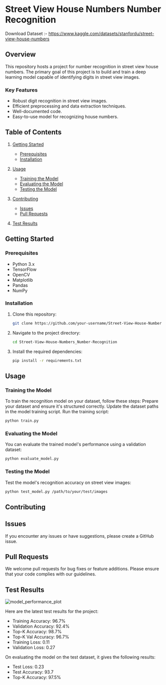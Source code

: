 # Street View House Numbers Number Recognition
Download Dataset :- https://www.kaggle.com/datasets/stanfordu/street-view-house-numbers
## Overview

This repository hosts a project for number recognition in street view house numbers. The primary goal of this project is to build and train a deep learning model capable of identifying digits in street view images.

### Key Features

- Robust digit recognition in street view images.
- Efficient preprocessing and data extraction techniques.
- Well-documented code.
- Easy-to-use model for recognizing house numbers.

## Table of Contents

1. [Getting Started](#getting-started)
   - [Prerequisites](#prerequisites)
   - [Installation](#installation)

2. [Usage](#usage)
   - [Training the Model](#training-the-model)
   - [Evaluating the Model](#evaluating-the-model)
   - [Testing the Model](#testing-the-model)

3. [Contributing](#contributing)
   - [Issues](#issues)
   - [Pull Requests](#pull-requests)

5. [Test Results](#test-results)

## Getting Started

### Prerequisites

- Python 3.x
- TensorFlow
- OpenCV
- Matplotlib
- Pandas
- NumPy

### Installation

1. Clone this repository:

   ```sh
   git clone https://github.com/your-username/Street-View-House-Numbers_Number-Recognition.git

2. Navigate to the project directory:
   ```sh 
   cd Street-View-House-Numbers_Number-Recognition
3. Install the required dependencies:
   ```sh 
   pip install -r requirements.txt

## Usage
### Training the Model
To train the recognition model on your dataset, follow these steps:
Prepare your dataset and ensure it's structured correctly.
Update the dataset paths in the model training script.
Run the training script:
```sh
python train.py
```
### Evaluating the Model
You can evaluate the trained model's performance using a validation dataset:
```sh
python evaluate_model.py
```
### Testing the Model
Test the model's recognition accuracy on street view images:
```sh
python test_model.py /path/to/your/test/images
```
## Contributing
## Issues
If you encounter any issues or have suggestions, please create a GitHub issue.

## Pull Requests
We welcome pull requests for bug fixes or feature additions. Please ensure that your code complies with our guidelines.


## Test Results
![model_performance_plot](https://github.com/Rohitkushwaha79/Street-View-House-Numbers-Number-Recognition/assets/118690283/26e40b82-7fd5-4176-9ed0-61a9060c370b)

Here are the latest test results for the project:
- Training Accuracy: 96.7%
- Validation Accuracy: 92.4%
- Top-K Accuracy: 98.7%
- Top-K Val Accuracy: 96.7%
- Training Loss: 0.11
- Validation Loss: 0.27

On evaluating the model on the test dataset, it gives the following results:
- Test Loss: 0.23
- Test Accuracy: 93.7
- Top-K Accuracy: 97.5%

